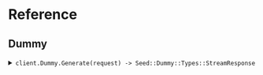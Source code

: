# Reference
## Dummy
<details><summary><code>client.Dummy.Generate(request) -> Seed::Dummy::Types::StreamResponse</code></summary>
<dl>
<dd>

#### 🔌 Usage

<dl>
<dd>

<dl>
<dd>

```ruby
client.dummy.generate({
  stream:false,
  numEvents:5
});
```
</dd>
</dl>
</dd>
</dl>

#### ⚙️ Parameters

<dl>
<dd>

<dl>
<dd>

**stream:** `Internal::Types::Boolean` 
    
</dd>
</dl>

<dl>
<dd>

**numEvents:** `Integer` 
    
</dd>
</dl>
</dd>
</dl>


</dd>
</dl>
</details>
